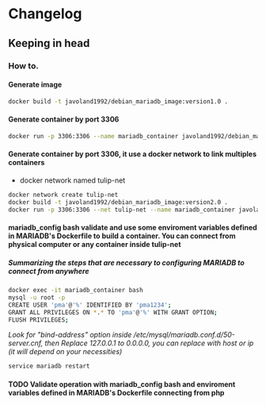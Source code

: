 # Changelog
## Keeping in head
### How to.
#### Generate image
```bash
docker build -t javoland1992/debian_mariadb_image:version1.0 .
```
#### Generate container by port 3306
```bash
docker run -p 3306:3306 --name mariadb_container javoland1992/debian_mariadb_image:version1.0
```
#### Generate container by port 3306, it use a docker network to link multiples containers
- docker network named tulip-net
```bash
docker network create tulip-net
docker build -t javoland1992/debian_mariadb_image:version2.0 .
docker run -p 3306:3306 --net tulip-net --name mariadb_container javoland1992/debian_mariadb_image:version2.0
```
#### mariadb_config bash validate and use some enviroment variables defined in MARIADB's Dockerfile to build a container. You can connect from physical computer or any container inside tulip-net
##### Summarizing the steps that are necessary to configuring MARIADB to connect from anywhere
```bash
docker exec -it mariadb_container bash
mysql -u root -p
CREATE USER 'pma'@'%' IDENTIFIED BY 'pma1234';
GRANT ALL PRIVILEGES ON *.* TO 'pma'@'%' WITH GRANT OPTION;
FLUSH PRIVILEGES;
```
*Look for "bind-address" option inside /etc/mysql/mariadb.conf.d/50-server.cnf, then Replace 127.0.0.1 to 0.0.0.0, you can replace with host or ip (it will depend on your necessities)* 
```bash
service mariadb restart
```
#### TODO Validate operation with mariadb_config bash and enviroment variables defined in MARIADB's Dockerfile connecting from php